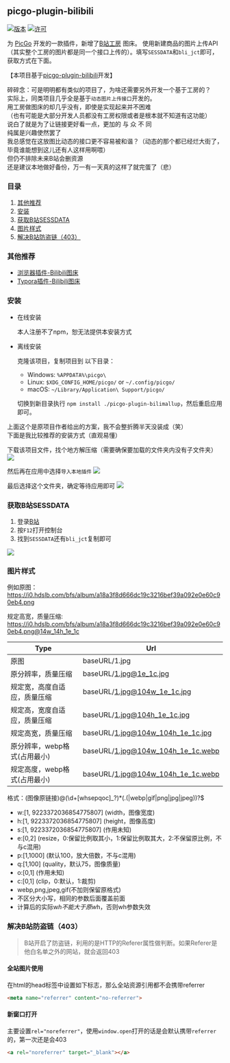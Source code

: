 ## picgo-plugin-bilibili

[![版本](https://img.shields.io/npm/v/picgo-plugin-bilimallup.svg?color=brightgreen)](https://www.npmjs.com/package/picgo-plugin-smms-user)
[![许可](https://img.shields.io/badge/license-mit-brightgreen.svg)](https://github.com/qg46/picgo-plugin-bilimallup/blob/main/LICENSE)


为 [PicGo](https://github.com/Molunerfinn/PicGo) 开发的一款插件，新增了[B站工房](https://gf.bilibili.com/) 图床。
使用新建商品的图片上传API（其实整个工房的图片都是同一个接口上传的）。填写`SESSDATA`和`bli_jct`即可，获取方式在下面。

【本项目基于[picgo-plugin-bilibili](https://github.com/xlzy520/picgo-plugin-bilibili)开发】

碎碎念：可是明明都有类似的项目了，为啥还需要另外开发一个基于工房的？<br>
实际上，同类项目几乎全是基于`动态图片上传接口`开发的。<br>
用工房做图床的却几乎没有，即使是实现起来并不困难<br>
（也有可能是大部分开发人员都没有工房权限或者是根本就不知道有这功能）<br>
说白了就是为了让链接更好看一点，更加的 与 众 不 同<br>
纯属是兴趣使然罢了<br>
我总感觉在这放图比动态的接口更不容易被和谐？（动态的那个都已经烂大街了，毕竟谁能想到这儿还有人这样用啊喂）<br>
但仍不排除未来B站会删资源<br>
还是建议本地做好备份，万一有一天真的这样了就完蛋了（悲）<br>

### 目录
1. [其他推荐](#其他推荐)
2. [安装](#安装)
3. [获取B站SESSDATA](#获取b站sessdata)
4. [图片样式](#图片样式)
5. [解决B站防盗链（403）](#解决b站防盗链-403)

### 其他推荐
- [浏览器插件-Bilibili图床](https://github.com/xlzy520/bilibili-img-uploader)
- [Typora插件-Bilibili图床](https://github.com/xlzy520/typora-plugin-bilibili)


### 安装

- 在线安装

  本人注册不了npm，恕无法提供本安装方式

- 离线安装

  克隆该项目，复制项目到 以下目录：
    - Windows: `%APPDATA%\picgo\`
    - Linux: `$XDG_CONFIG_HOME/picgo/` or `~/.config/picgo/`
    - macOS: `~/Library/Application\ Support/picgo/`

  切换到新目录执行 `npm install ./picgo-plugin-bilimallup`，然后重启应用即可。

上面这个是原项目作者给出的方案，我不会整折腾半天没装成（笑）<br>
下面是我比较推荐的安装方式（直观易懂）

下载该项目文件，找个地方解压缩（需要确保要加载的文件夹内没有子文件夹）
![](https://i0.hdslb.com/bfs/mallup/mall/yy/3z/yy3zx0x1yx13012z133w2y032w10yxzz.png)

然后再在应用中选择`导入本地插件`
![](https://i0.hdslb.com/bfs/mallup/mall/03/x0/03x03x2zw010yz13w0zwyy2x2zyy00x3.png)

最后选择这个文件夹，确定等待应用即可
![](https://i0.hdslb.com/bfs/mallup/mall/10/3y/103y3wyx3wyww3zz000303033y2y00yy.png)

### 获取B站SESSDATA

1. 登录[B站](https://www.bilibili.com/)
2. 按`F12`打开控制台
3. 找到`SESSDATA`还有`bli_jct`复制即可

![](https://i0.hdslb.com/bfs/album/c78539a4883da29ed0dddfc0fa4e15057911e39d.png)



### 图片样式
例如原图： <a href="https://i0.hdslb.com/bfs/album/a18a3f8d666dc19c3216bef39a092e0e60c90eb4.png" rel="noreferrer" target=”_blank“>https://i0.hdslb.com/bfs/album/a18a3f8d666dc19c3216bef39a092e0e60c90eb4.png</a>

规定高宽，质量压缩: <a href="https://i0.hdslb.com/bfs/album/a18a3f8d666dc19c3216bef39a092e0e60c90eb4.png@14w_14h_1e_1c" rel="noreferrer" target=”_blank“>https://i0.hdslb.com/bfs/album/a18a3f8d666dc19c3216bef39a092e0e60c90eb4.png@14w_14h_1e_1c</a>


| Type  | Url     | 
| ------| --------|
| 原图  | baseURL/1.jpg  |
| 原分辨率，质量压缩  | baseURL/1.jpg@1e_1c.jpg  |
| 规定宽，高度自适应，质量压缩  | baseURL/1.jpg@104w_1e_1c.jpg   |
| 规定高，宽度自适应，质量压缩  | baseURL/1.jpg@104h_1e_1c.jpg   |
| 规定高宽，质量压缩  | baseURL/1.jpg@104w_104h_1e_1c.jpg   |
| 原分辨率，webp格式(占用最小)   | baseURL/1.jpg@104w_104h_1e_1c.webp |
| 规定高度，webp格式(占用最小)   | baseURL/1.jpg@104w_104h_1e_1c.webp |

格式：(图像原链接)@(\d+[whsepqoc]_?)*(\.(|webp|gif|png|jpg|jpeg))?$
- w:[1, 9223372036854775807] (width，图像宽度)
- h:[1, 9223372036854775807] (height，图像高度)
- s:[1, 9223372036854775807] (作用未知)
- e:[0,2] (resize，0:保留比例取其小，1:保留比例取其大，2:不保留原比例，不与c混用)
- p:[1,1000] (默认100，放大倍数，不与c混用)
- q:[1,100] (quality，默认75，图像质量)
- o:[0,1] (作用未知)
- c:[0,1] (clip，0:默认，1:裁剪)
- webp,png,jpeg,gif(不加则保留原格式)
- 不区分大小写，相同的参数后面覆盖前面
- 计算后的实际w*h不能大于原w*h，否则wh参数失效


### 解决B站防盗链（403）

>B站开启了防盗链，利用的是HTTP的Referer属性做判断。如果Referer是他白名单之外的网站，就会返回403

#### 全站图片使用

在html的head标签中设置如下标志，那么全站资源引用都不会携带referrer

```html
<meta name="referrer" content="no-referrer">
```



#### 新窗口打开

主要设置`rel="noreferrer"`，使用`window.open`打开的话是会默认携带`referrer`的，第一次还是会403

```html
<a rel="noreferrer" target="_blank"></a> 
```


